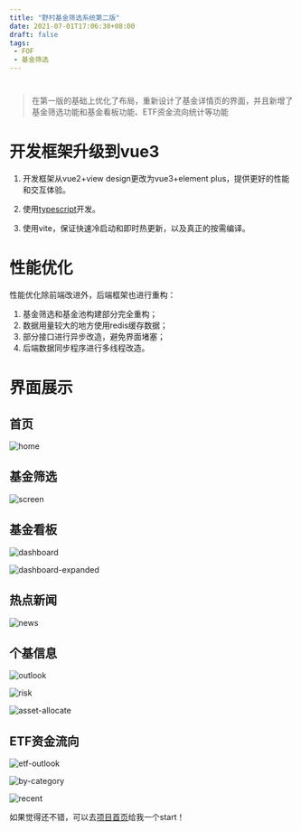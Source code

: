 ```yaml
---
title: "野村基金筛选系统第二版"
date: 2021-07-01T17:06:30+08:00
draft: false
tags:
 - FOF
 - 基金筛选
---
```



# 

> 在第一版的基础上优化了布局，重新设计了基金详情页的界面，并且新增了基金筛选功能和基金看板功能、ETF资金流向统计等功能

# 开发框架升级到vue3

1.	开发框架从vue2+view design更改为vue3+element plus，提供更好的性能和交互体验。

2.	使用[typescript](https://www.tslang.cn/)开发。

3.	使用vite，保证快速冷启动和即时热更新，以及真正的按需编译。

# 性能优化

性能优化除前端改进外，后端框架也进行重构：
1.	基金筛选和基金池构建部分完全重构；
2.	数据用量较大的地方使用redis缓存数据；
3.	部分接口进行异步改造，避免界面堵塞；
4.	后端数据同步程序进行多线程改造。


# 界面展示

## 首页

![home](/images/fund/home.png)

## 基金筛选

![screen](/images/fund/cart.png)

## 基金看板

![dashboard](/images/fund/dashboard1.png)

![dashboard-expanded](/images/fund/dashboard2.png)

## 热点新闻

![news](/images/fund/news.png)

## 个基信息

![outlook](/images/fund/info1.png)

![risk](/images/fund/info3.png)

![asset-allocate](/images/fund/info2.png)

## ETF资金流向

![etf-outlook](/images/fund/etf1.png)

![by-category](/images/fund/etf2.png)

![recent](/images/fund/etf3.png)



如果觉得还不错，可以去[项目首页](https://github.com/PengchuanC/fund_vue3)给我一个start！